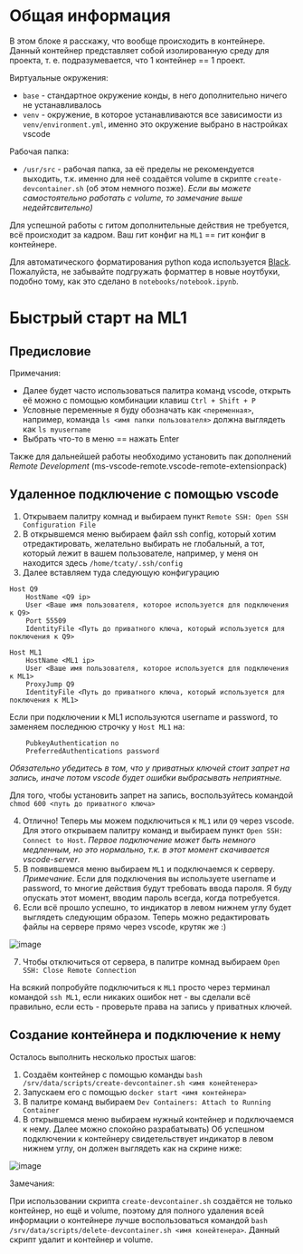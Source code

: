 # Общая информация

В этом блоке я расскажу, что вообще происходить в контейнере. Данный контейнер представляет собой изолированную среду для проекта, т. е. подразумевается, что 1 контейнер == 1 проект.

Виртуальные окружения:

- `base` - стандартное окружение конды, в него дополнительно ничего не устанавливалось
- `venv` - окружение, в которое устанавливаются все зависимости из `venv/environment.yml`, именно это окружение выбрано в настройках vscode

Рабочая папка:

- `/usr/src` - рабочая папка, за её пределы не рекомендуется выходить, т.к. именно для неё создаётся volume в скрипте `create-devcontainer.sh` (об этом немного позже). <i>Eсли вы можете самостоятельно работать с volume, то замечание выше недейтсвительно)</i>

Для успешной работы с гитом дополнительные действия не требуется, всё происходит за кадром. Ваш гит конфиг на `ML1` == гит конфиг в контейнере. 

Для автоматического форматирования python кода используется [Black](https://github.com/psf/black). Пожалуйста, не забывайте подгружать форматтер в новые ноутбуки, подобно тому, как это сделано в `notebooks/notebook.ipynb`.

# Быстрый старт на ML1

## Предисловие

Примечания:

- Далее будет часто использоваться палитра команд vscode, открыть её можно с помощью комбинации клавиш `Ctrl + Shift + P`
- Условные переменные я буду обозначать как `<переменная>`, например, команда `ls <имя папки пользователя>` должна выглядеть как `ls myusername`
- Выбрать что-то в меню == нажать Enter

Также для дальнейшей работы необходимо установить пак дополнений <i>Remote Development</i> (ms-vscode-remote.vscode-remote-extensionpack)

## Удаленное подключение с помощью vscode

1. Открываем палитру комнад и выбираем пункт `Remote SSH: Open SSH Configuration File`
2. В открывшемся меню выбираем файл ssh config, который хотим отредактировать, желательно выбирать не глобальный, а тот, который лежит в вашем пользователе, например, у меня он находится здесь `/home/tcaty/.ssh/config`
3. Далее вставляем туда следующую конфигурацию

```
Host Q9
    HostName <Q9 ip> 
    User <Ваше имя пользователя, которое используется для подключения к Q9>
    Port 55509
    IdentityFile <Путь до приватного ключа, который используется для поключения к Q9>
    
Host ML1
    HostName <ML1 ip>
    User <Ваше имя пользователя, которое используется для подключения к ML1>
    ProxyJump Q9
    IdentityFile <Путь до приватного ключа, который используется для поключения к ML1>
```

Если при подключении к ML1 используются username и password, то заменяем последнюю строчку у `Host ML1` на:
```
    PubkeyAuthentication no
    PreferredAuthentications password
```
<i>Обязательно убедитесь в том, что у приватных ключей стоит запрет на запись, иначе потом vscode будет ошибки выбрасывать неприятные.</i>

Для того, чтобы установить запрет на запись, воспользуйтесь командой `chmod 600 <путь до приватного ключа>`

4. Отлично! Теперь мы можем подключиться к `ML1` или `Q9` через vscode. Для этого открываем палитру команд и выбираем пункт `Open SSH: Connect to Host`. <i>Первое подключение может быть немного медленным, но это нормально, т.к. в этот момент скачивается vscode-server</i>.
5. В появившемся меню выбираем `ML1` и подключаемся к серверу. <br/> <i>Примечание</i>. Если для подключения вы используете username и password, то многие действия будут требовать ввода пароля. Я буду опускать этот момент, вводим пароль всегда, когда потребуется.
6. Если всё прошло успешно, то индикатор в левом нижнем углу будет выглядеть следующим образом. Теперь можно редактировать файлы на сервере прямо через vscode, крутяк же :)

![image](https://user-images.githubusercontent.com/79706809/221412593-b4e90f6a-7075-4dbe-bd9e-a647c3c367ea.png)

7. Чтобы отключиться от сервера, в палитре комнад выбираем `Open SSH: Close Remote Connection`

На всякий попробуйте подключиться к `ML1` просто через терминал командой `ssh ML1`, если никаких ошибок нет - вы сделали всё правильно, если есть - проверьте права на запись у приватных ключей.

## Создание контейнера и подключение к нему

Осталось выполнить несколько простых шагов:

1. Создаём контейнер с помощью команды `bash /srv/data/scripts/create-devcontainer.sh <имя конейтенера>`
2. Запускаем его с помощью `docker start <имя контейнера>`
3. В палитре команд выбираем `Dev Containers: Attach to Running Container`
4. В открывшемся меню выбираем нужный контейнер и подключаемся к нему. Далее можно спокойно разрабатывать) Об успешном подключении к контейнеру свидетельствует индикатор в левом нижнем углу, он должен выглядеть как на скрине ниже:

![image](https://user-images.githubusercontent.com/79706809/222972177-e03b77c4-c887-438c-8cc8-e60623813614.png)


Замечания:

При использовании скрипта `create-devcontainer.sh` создаётся не только контейнер, но ещё и volume, поэтому для полного удаления всей информации о контейнере лучше воспользоваться командой `bash /srv/data/scripts/delete-devcontainer.sh <имя конейтенера>`. Данный скрипт удалит и контейнер и volume.
